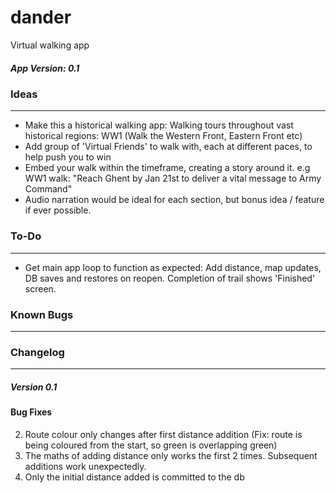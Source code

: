 # dander
Virtual walking app

##### App Version: 0.1

### Ideas
---
- Make this a historical walking app: Walking tours throughout vast historical regions: WW1 (Walk the Western Front, Eastern Front etc)
- Add group of 'Virtual Friends' to walk with, each at different paces, to help push you to win
- Embed your walk within the timeframe, creating a story around it. e.g WW1 walk: "Reach Ghent by Jan 21st to deliver a vital message to Army Command"
- Audio narration would be ideal for each section, but bonus idea / feature if ever possible.

### To-Do
---
- Get main app loop to function as expected: Add distance, map updates, DB saves and restores on reopen. Completion of trail shows 'Finished' screen.

### Known Bugs
---



### Changelog
---
##### Version 0.1
#### Bug Fixes
2. Route colour only changes after first distance addition (Fix: route is being coloured from the start, so green is overlapping green)
1. The maths of adding distance only works the first 2 times. Subsequent additions work unexpectedly.
3. Only the initial distance added is committed to the db
